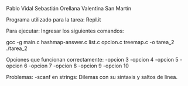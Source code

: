 Pablo Vidal
Sebastián Orellana
Valentina San Martín

Programa utilizado para la tarea: Repl.it

Para ejecutar:
  Ingresar los siguientes comandos:

  gcc -g main.c hashmap-answer.c list.c opcion.c treemap.c -o tarea_2
  ./tarea_2


Opciones que funcionan correctamente:
  -opcion 3
  -opcion 4
  -opcion 5
  -opcion 6
  -opcion 7
  -opcion 8
  -opcion 9
  -opcion 10

Problemas:
  -scanf en strings: Dilemas con su sintaxis y saltos de linea.